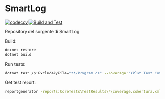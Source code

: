 # SmartLog

[![codecov](https://codecov.io/gh/linvteam/SmartLogApp/branch/master/graph/badge.svg?token=LLSSUS59CX)](https://codecov.io/gh/linvteam/SmartLogApp)
[![Build and Test](https://github.com/linvteam/SmartLogApp/actions/workflows/dotnet.yml/badge.svg)](https://github.com/linvteam/SmartLogApp/actions/workflows/dotnet.yml)


Repository del sorgente di SmartLog

Build:
```bash
dotnet restore
dotnet build
```

Run tests:
```bash
dotnet test /p:ExcludeByFile="**/Program.cs" --coverage:"XPlat Test Coverage"
```

Get test report:
```bash
reportgenerator -reports:CoreTests\TestResults\*\coverage.cobertura.xml -targetdir:TestReport
```
